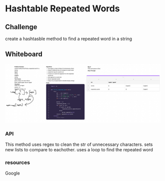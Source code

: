 # Hashtable Repeated Words

## Challenge

create a hashtasble method to find a repeated word in a string

## Whiteboard

![whit](whiteboard.png)

### API

This method uses regex to clean the str of unnecessary characters.
sets new lists to compare to eachother.
uses a loop to find the repeated word

### resources

Google
